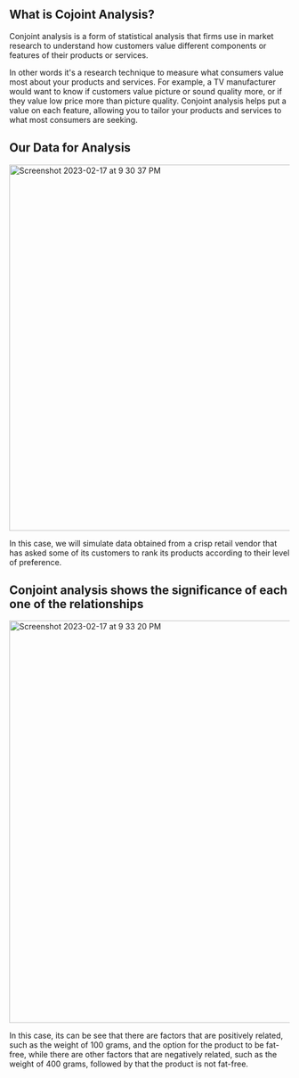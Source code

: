 ## What is Cojoint Analysis?
Conjoint analysis is a form of statistical analysis that firms use in market research to understand how customers value different components or features of their products or services. 

In other words it's a research technique to measure what consumers value most about your products and services. For example, a TV manufacturer would want to know if customers value picture or sound quality more, or if they value low price more than picture quality. Conjoint analysis helps put a value on each feature, allowing you to tailor your products and services to what most consumers are seeking.

## Our Data for Analysis

<img width="657" alt="Screenshot 2023-02-17 at 9 30 37 PM" src="https://user-images.githubusercontent.com/80999165/219827386-9f5c9eda-b9fb-4864-93be-fbe490f0fefb.png">

In this case, we will simulate data obtained from a crisp retail vendor that has asked some of its customers to rank its products according to their level of preference. 

## Conjoint analysis shows the significance of each one of the relationships

<img width="722" alt="Screenshot 2023-02-17 at 9 33 20 PM" src="https://user-images.githubusercontent.com/80999165/219827883-c307544b-1e1d-455b-b070-7ba279d07a76.png">

In this case, its can be see that there are factors that are positively related, such as the weight of 100 grams, and the option for the product to be fat-free, while there are other factors that are negatively related, such as the weight of 400 grams, followed by that the product is not fat-free. 
